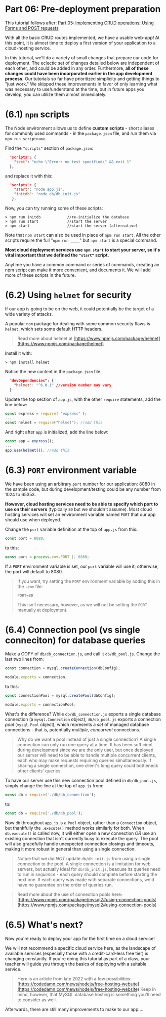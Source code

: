 # Part 06: Pre-deployment preparation 

This tutorial follows after:
[Part 05: Implementing CRUD operations: Using Forms and POST requests](https://github.com/atcs-wang/inventory-webapp-05-handling-forms-post-crud)

With all the basic CRUD routes implemented, we have a usable web-app! At this point, it is almost time to  deploy a first version of your application to a cloud-hosting service.

In this tutorial, we'll do a variety of small changes that prepare our code for deployment. The eclectic set of changes detailed below are independent of each other, and could be added in any order. Furthermore, **all of these changes could have been incorporated earlier in the app development process.** Our tutorials so far have prioritized simplicity and getting things to "just work." We skipped these improvements in favor of only learning what was necessary to use/understand at the time, but in future apps you develop, you can utilize them almost immediately.

# (6.1) `npm` scripts

The Node environment allows us to define **custom scripts** - short aliases for commonly used commands - in the `package.json` file, and run them via `npm run scriptname`.

Find the `"scripts"` section of `package.json`:
```json
  "scripts": {
    "test": "echo \"Error: no test specified\" && exit 1"
  },
```

and replace it with this:

```json
  "scripts": {
    "start": "node app.js", 
    "initdb": "node db/db_init.js"
   },
```

Now, you can try running some of these scripts:
```
> npm run initdb            //re-initialize the database
> npm run start             //start the server
> npm start                 //start the server (alternative)
```

Note that `npm start` can also be used in place of `npm run start`. All the other scripts require the full "`npm run ____`" but `npm start` is a special command. 

**Most cloud deployment services use `npm start` to start your server, so it's vital important that we defined the `"start"` script.**

Anytime you have a common command or series of commands, creating an npm script can make it more convenient, and documents it. We will add more of these scripts in the future.

# (6.2) Using `helmet` for security

If our app is going to be on the web, it could potentially be the target of a wide variety of attacks. 

A popular `npm` package for dealing with some common security flaws is `helmet`, which sets some default HTTP headers.

> Read more about helmet at [https://www.npmjs.com/package/helmet](https://www.npmjs.com/package/helmet)

Install it with:

```
> npm install helmet
```

Notice the new content in the `package.json` file:
```json 
  "devDependencies": {
    "helmet": "^6.0.1" //version number may vary
  }
```

Update the top section of `app.js`, with the other `require` statements, add the line below:

```js
const express = require( "express" );
...
const helmet = require("helmet"); //add this
```

And right after `app` is initialized, add the line below:

```js
const app = express(); 
...
app.use(helmet()); //add this
```

# (6.3) `PORT` environment variable

We have been using an arbitrary `port` number for our application: 8080 in the sample code, but during development/testing could be any number from 1024 to 65353. 

**However, cloud hosting services need to be able to specify which port to use on their servers** (typically `80` but we shouldn't assume). Most cloud hosting services will set an environment variable named `PORT` that our app should use when deployed. 

Change the `port` variable definition at the top of `app.js` from this:

```js
const port = 8080;
```

to this:

```js
const port = process.env.PORT || 8080;
```

If a `PORT` environment variable is set, our `port` variable will use it; otherwise, the port will default to 8080.

> If you want, try setting the `PORT` environment variable by adding this in the `.env` file:
> 
>```PORT=80``` 
>
> This isn't necessary, however, as we will not be setting the `PORT` manually at deployment.

# (6.4) Connection pool (vs single conneciton) for database queries

Make a COPY of `db/db_connection.js`, and call it `db/db_pool.js`. Change the last two lines from:

```js
const connection = mysql.createConnection(dbConfig);

module.exports = connection;
```

to this:

```js
const connectionPool = mysql.createPool(dbConfig);

module.exports = connectionPool;
```

What's the difference? While `db/db_connection.js` exports a single database connection (a `mysql.Connection` object), `db/db_pool.js` exports a connection *pool* (`mysql.Pool` object), which represents a *set* of managed database connections - that is, potentially *multiple, concurrent* connections.

> Why do we want a pool instead of just a single connection? A single connection can only run one query at a time. It has been sufficient during development since we are the only user, but once deployed our server will need to be able to handle multiple concurrent clients, each who may make requests requiring queries simultaneously. If sharing a single connection, one client's long query could bottleneck other clients' queries.

To have our server use this new connection pool defined in `db/db_pool.js`, simply change the line at the top of `app.js` from:

```js
const db = require('./db/db_connection');
```
to:
```js
const db = require('./db/db_pool');
```

Now `db` throughout `app.js` is a `Pool` object, rather than a `Connection` object, but thankfully the `.execute()` method works similarly for both. When `db.execute()` is called now, it will either open a new connection *OR* use an existing connection that isn't currently busy to execute the query. The pool will also gracefully handle unexpected connection closings and timeouts, making it more robust in general than using a single connection.

> Notice that we did *NOT* update `db/db_init.js` from using a single connection to the pool. A single connection is a limitation for web servers, but actually ideal for `db/db_init.js`, beacuse its queries need to run in *sequence* - each query should complete before starting the next one. If each query was made with separate connections, we'd have no guarantee on the order of queries run.

> Read more about the use of connection pools here: [https://www.npmjs.com/package/mysql2#using-connection-pools](https://www.npmjs.com/package/mysql2#using-connection-pools) 

# (6.5) What's next?

Now you're ready to deploy your app for the first time on a cloud service!

We will not recommend a specific cloud service here, as the landscape of available services (especially those with a credit-card-less free tier) is changing constantly. If you're doing this tutorial as part of a class, your teacher will guide you through the basics of deploying with a suitable service.

> Here is an article from late 2022 with a few possibilities: 
> [https://codedamn.com/news/nodejs/free-hosting-website](https://codedamn.com/news/nodejs/free-hosting-website)
> Keep in mind, however, that MySQL database hosting
> is something you'll need to consider as well.

Afterwards, there are still many improvements to make to our app....